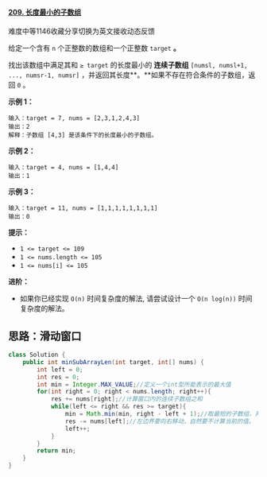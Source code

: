 #### [209. 长度最小的子数组](https://leetcode.cn/problems/minimum-size-subarray-sum/)

难度中等1146收藏分享切换为英文接收动态反馈

给定一个含有 `n` 个正整数的数组和一个正整数 `target` **。**

找出该数组中满足其和 `≥ target` 的长度最小的 **连续子数组** `[numsl, numsl+1, ..., numsr-1, numsr]` ，并返回其长度**。**如果不存在符合条件的子数组，返回 `0` 。

 

**示例 1：**

```
输入：target = 7, nums = [2,3,1,2,4,3]
输出：2
解释：子数组 [4,3] 是该条件下的长度最小的子数组。
```

**示例 2：**

```
输入：target = 4, nums = [1,4,4]
输出：1
```

**示例 3：**

```
输入：target = 11, nums = [1,1,1,1,1,1,1,1]
输出：0
```

 

**提示：**

- `1 <= target <= 109`
- `1 <= nums.length <= 105`
- `1 <= nums[i] <= 105`

 

**进阶：**

- 如果你已经实现 `O(n)` 时间复杂度的解法, 请尝试设计一个 `O(n log(n))` 时间复杂度的解法。

## 思路：滑动窗口

```java
class Solution {
    public int minSubArrayLen(int target, int[] nums) {
        int left = 0;
        int res = 0;
        int min = Integer.MAX_VALUE;//定义一个int型所能表示的最大值
        for(int right = 0; right < nums.length; right++){
            res += nums[right];//计算窗口内的连续子数组之和
            while(left <= right && res >= target){
                min = Math.min(min, right - left + 1);//取最短的子数组，并且和大于等于target
                res -= nums[left];//左边界要向右移动，自然要不计算当前的值。
                left++;
            }
        }
        return min;
    }
}
```